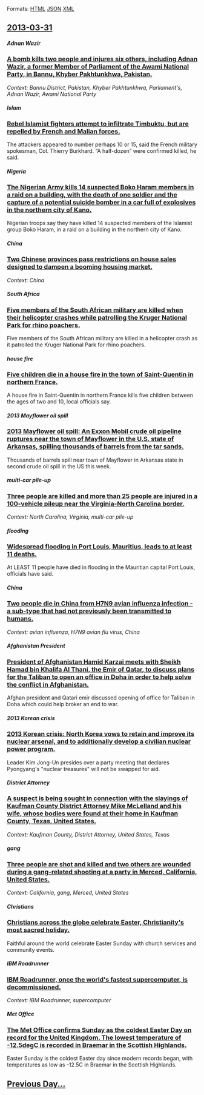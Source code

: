 
Formats: [HTML](2013/03/31/index.html)  [JSON](2013/03/31/index.json)  [XML](2013/03/31/index.xml)  

## [2013-03-31](/news/2013/03/31/index.md)

##### Adnan Wazir
### [A bomb kills two people and injures six others, including Adnan Wazir, a former Member of Parliament of the Awami National Party, in Bannu, Khyber Pakhtunkhwa, Pakistan. ](/news/2013/03/31/a-bomb-kills-two-people-and-injures-six-others-including-adnan-wazir-a-former-member-of-parliament-of-the-awami-national-party-in-bannu.md)
_Context: Bannu District, Pakistan, Khyber Pakhtunkhwa, Parliament's, Adnan Wazir, Awami National Party_

##### Islam
### [Rebel Islamist fighters attempt to infiltrate Timbuktu, but are repelled by French and Malian forces. ](/news/2013/03/31/rebel-islamist-fighters-attempt-to-infiltrate-timbuktu-but-are-repelled-by-french-and-malian-forces.md)
The attackers appeared to number perhaps 10 or 15, said the French military spokesman, Col. Thierry Burkhard. “A half-dozen” were confirmed killed, he said.

##### Nigeria
### [The Nigerian Army kills 14 suspected Boko Haram members in a raid on a building, with the death of one soldier and the capture of a potential suicide bomber in a car full of explosives in the northern city of Kano. ](/news/2013/03/31/the-nigerian-army-kills-14-suspected-boko-haram-members-in-a-raid-on-a-building-with-the-death-of-one-soldier-and-the-capture-of-a-potentia.md)
Nigerian troops say they have killed 14 suspected members of the Islamist group Boko Haram, in a raid on a building in the northern city of Kano.

##### China
### [Two Chinese provinces pass restrictions on house sales designed to dampen a booming housing market. ](/news/2013/03/31/two-chinese-provinces-pass-restrictions-on-house-sales-designed-to-dampen-a-booming-housing-market.md)
_Context: China_

##### South Africa
### [Five members of the South African military are killed when their helicopter crashes while patrolling the Kruger National Park for rhino poachers. ](/news/2013/03/31/five-members-of-the-south-african-military-are-killed-when-their-helicopter-crashes-while-patrolling-the-kruger-national-park-for-rhino-poac.md)
Five members of the South African military are killed in a helicopter crash as it patrolled the Kruger National Park for rhino poachers.

##### house fire
### [Five children die in a house fire in the town of Saint-Quentin in northern France. ](/news/2013/03/31/five-children-die-in-a-house-fire-in-the-town-of-saint-quentin-in-northern-france.md)
A house fire in Saint-Quentin in northern France kills five children between the ages of two and 10, local officials say.

##### 2013 Mayflower oil spill
### [2013 Mayflower oil spill: An Exxon Mobil crude oil pipeline ruptures near the town of Mayflower in the U.S. state of Arkansas, spilling thousands of barrels from the tar sands. ](/news/2013/03/31/2013-mayflower-oil-spill-an-exxon-mobil-crude-oil-pipeline-ruptures-near-the-town-of-mayflower-in-the-u-s-state-of-arkansas-spilling-thou.md)
Thousands of barrels spill near town of Mayflower in Arkansas state in second crude oil spill in the US this week.

##### multi-car pile-up
### [Three people are killed and more than 25 people are injured in a 100-vehicle pileup near the Virginia-North Carolina border. ](/news/2013/03/31/three-people-are-killed-and-more-than-25-people-are-injured-in-a-100-vehicle-pileup-near-the-virginia-north-carolina-border.md)
_Context: North Carolina, Virginia, multi-car pile-up_

##### flooding
### [Widespread flooding in Port Louis, Mauritius, leads to at least 11 deaths. ](/news/2013/03/31/widespread-flooding-in-port-louis-mauritius-leads-to-at-least-11-deaths.md)
At LEAST 11 people have died in flooding in the Mauritian capital Port Louis, officials have said.

##### China
### [Two people die in China from H7N9 avian influenza infection - a sub-type that had not previously been transmitted to humans. ](/news/2013/03/31/two-people-die-in-china-from-h7n9-avian-influenza-infection-a-a-sub-type-that-had-not-previously-been-transmitted-to-humans.md)
_Context: avian influenza, H7N9 avian flu virus, China_

##### Afghanistan President
### [President of Afghanistan Hamid Karzai meets with Sheikh Hamad bin Khalifa Al Thani, the Emir of Qatar, to discuss plans for the Taliban to open an office in Doha in order to help solve the conflict in Afghanistan. ](/news/2013/03/31/president-of-afghanistan-hamid-karzai-meets-with-sheikh-hamad-bin-khalifa-al-thani-the-emir-of-qatar-to-discuss-plans-for-the-taliban-to-o.md)
Afghan president and Qatari emir discussed opening of office for Taliban in Doha which could help broker an end to war.

##### 2013 Korean crisis
### [2013 Korean crisis: North Korea vows to retain and improve its nuclear arsenal, and to additionally develop a civilian nuclear power program. ](/news/2013/03/31/2013-korean-crisis-north-korea-vows-to-retain-and-improve-its-nuclear-arsenal-and-to-additionally-develop-a-civilian-nuclear-power-program.md)
Leader Kim Jong-Un presides over a party meeting that declares Pyongyang&#039;s &quot;nuclear treasures&quot; will not be swapped for aid.

##### District Attorney
### [A suspect is being sought in connection with the slayings of Kaufman County District Attorney Mike McLelland and his wife, whose bodies were found at their home in Kaufman County, Texas, United States. ](/news/2013/03/31/a-suspect-is-being-sought-in-connection-with-the-slayings-of-kaufman-county-district-attorney-mike-mclelland-and-his-wife-whose-bodies-were.md)
_Context: Kaufman County, District Attorney, United States, Texas_

##### gang
### [Three people are shot and killed and two others are wounded during a gang-related shooting at a party in Merced, California, United States. ](/news/2013/03/31/three-people-are-shot-and-killed-and-two-others-are-wounded-during-a-gang-related-shooting-at-a-party-in-merced-california-united-states.md)
_Context: California, gang, Merced, United States_

##### Christians
### [Christians across the globe celebrate Easter, Christianity's most sacred holiday. ](/news/2013/03/31/christians-across-the-globe-celebrate-easter-christianity-s-most-sacred-holiday.md)
Faithful around the world celebrate Easter Sunday with church services and community events.

##### IBM Roadrunner
### [IBM Roadrunner, once the world's fastest supercomputer, is decommissioned. ](/news/2013/03/31/ibm-roadrunner-once-the-world-s-fastest-supercomputer-is-decommissioned.md)
_Context: IBM Roadrunner, supercomputer_

##### Met Office
### [The Met Office confirms Sunday as the coldest Easter Day on record for the United Kingdom. The lowest temperature of -12.5degC is recorded in Braemar in the Scottish Highlands. ](/news/2013/03/31/the-met-office-confirms-sunday-as-the-coldest-easter-day-on-record-for-the-united-kingdom-the-lowest-temperature-of-a12-5adegc-is-recorded.md)
Easter Sunday is the coldest Easter day since modern records began, with temperatures as low as -12.5C in Braemar in the Scottish Highlands.

## [Previous Day...](/news/2013/03/30/index.md)

